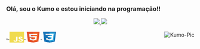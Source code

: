 ### Olá, sou o Kumo e estou iniciando na programação!!
<div align="center">

  <a href="https://github.com/kumocore">

  <img height="180em" src="https://github-readme-stats.vercel.app/api?username=kumocore&show_icons=true&theme=dracula&include_all_commits=true&count_private=true"/>

  <img height="180em" src="https://github-readme-stats.vercel.app/api/top-langs/?username=kumocore&layout=compact&langs_count=7&theme=dracula"/>

</div>
<div style="display: inline_block"><br>.
  <img align="center" alt="Kumo-Js" height="30" width="40" src="https://raw.githubusercontent.com/devicons/devicon/master/icons/javascript/javascript-plain.svg">
  <img align="center" alt="Kumo-HTML" height="30" width="40" src="https://raw.githubusercontent.com/devicons/devicon/master/icons/html5/html5-original.svg">
  <img align="center" alt="Kumo-CSS" height="30" width="40" src="https://raw.githubusercontent.com/devicons/devicon/master/icons/css3/css3-original.svg">
  <img align="right" alt="Kumo-Pic" scr="https://github.com/kumocore/kumocore/blob/main/ezgif.com-gif-maker.gif"
</div>

  
